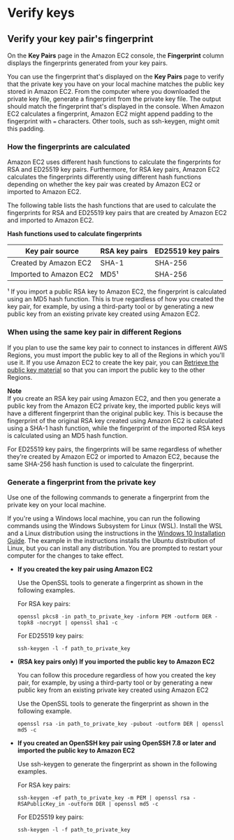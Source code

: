 # Verify keys<a name="verify-keys"></a>

## Verify your key pair's fingerprint<a name="verify-key-pair-fingerprints"></a>

On the **Key Pairs** page in the Amazon EC2 console, the **Fingerprint** column displays the fingerprints generated from your key pairs\.

You can use the fingerprint that's displayed on the **Key Pairs** page to verify that the private key you have on your local machine matches the public key stored in Amazon EC2\. From the computer where you downloaded the private key file, generate a fingerprint from the private key file\. The output should match the fingerprint that's displayed in the console\. When Amazon EC2 calculates a fingerprint, Amazon EC2 might append padding to the fingerprint with `=` characters\. Other tools, such as ssh\-keygen, might omit this padding\.

### How the fingerprints are calculated<a name="how-ec2-key-fingerprints-are-calculated"></a>

Amazon EC2 uses different hash functions to calculate the fingerprints for RSA and ED25519 key pairs\. Furthermore, for RSA key pairs, Amazon EC2 calculates the fingerprints differently using different hash functions depending on whether the key pair was created by Amazon EC2 or imported to Amazon EC2\.

The following table lists the hash functions that are used to calculate the fingerprints for RSA and ED25519 key pairs that are created by Amazon EC2 and imported to Amazon EC2\.


**Hash functions used to calculate fingerprints**  

| Key pair source | RSA key pairs | ED25519 key pairs | 
| --- | --- | --- | 
| Created by Amazon EC2 | SHA\-1 | SHA\-256 | 
| Imported to Amazon EC2 | MD5¹ | SHA\-256 | 

¹ If you import a public RSA key to Amazon EC2, the fingerprint is calculated using an MD5 hash function\. This is true regardless of how you created the key pair, for example, by using a third\-party tool or by generating a new public key from an existing private key created using Amazon EC2\.

### When using the same key pair in different Regions<a name="when-using-same-key-pair-in-different-regions"></a>

If you plan to use the same key pair to connect to instances in different AWS Regions, you must import the public key to all of the Regions in which you'll use it\. If you use Amazon EC2 to create the key pair, you can [Retrieve the public key material](describe-keys.md#retrieving-the-public-key) so that you can import the public key to the other Regions\.

**Note**  
If you create an RSA key pair using Amazon EC2, and then you generate a public key from the Amazon EC2 private key, the imported public keys will have a different fingerprint than the original public key\. This is because the fingerprint of the original RSA key created using Amazon EC2 is calculated using a SHA\-1 hash function, while the fingerprint of the imported RSA keys is calculated using an MD5 hash function\.

For ED25519 key pairs, the fingerprints will be same regardless of whether they’re created by Amazon EC2 or imported to Amazon EC2, because the same SHA\-256 hash function is used to calculate the fingerprint\.

### Generate a fingerprint from the private key<a name="generate-fingerprint-from-private-key"></a>

Use one of the following commands to generate a fingerprint from the private key on your local machine\.

If you're using a Windows local machine, you can run the following commands using the Windows Subsystem for Linux \(WSL\)\. Install the WSL and a Linux distribution using the instructions in the [Windows 10 Installation Guide](https://docs.microsoft.com/en-us/windows/wsl/install-win10)\. The example in the instructions installs the Ubuntu distribution of Linux, but you can install any distribution\. You are prompted to restart your computer for the changes to take effect\.
+ **If you created the key pair using Amazon EC2**

  Use the OpenSSL tools to generate a fingerprint as shown in the following examples\.

  For RSA key pairs:

  ```
  openssl pkcs8 -in path_to_private_key -inform PEM -outform DER -topk8 -nocrypt | openssl sha1 -c
  ```

  For ED25519 key pairs:

  ```
  ssh-keygen -l -f path_to_private_key
  ```
+ **\(RSA key pairs only\) If you imported the public key to Amazon EC2**

   You can follow this procedure regardless of how you created the key pair, for example, by using a third\-party tool or by generating a new public key from an existing private key created using Amazon EC2

  Use the OpenSSL tools to generate the fingerprint as shown in the following example\.

  ```
  openssl rsa -in path_to_private_key -pubout -outform DER | openssl md5 -c
  ```
+ **If you created an OpenSSH key pair using OpenSSH 7\.8 or later and imported the public key to Amazon EC2**

  Use ssh\-keygen to generate the fingerprint as shown in the following examples\.

  For RSA key pairs:

  ```
  ssh-keygen -ef path_to_private_key -m PEM | openssl rsa -RSAPublicKey_in -outform DER | openssl md5 -c
  ```

  For ED25519 key pairs:

  ```
  ssh-keygen -l -f path_to_private_key
  ```